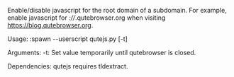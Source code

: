 Enable/disable javascript for the root domain of a subdomain. For example,
enable javascript for *://*.qutebrowser.org when visiting
https://blog.qutebrowser.org.

Usage:
    :spawn --userscript qutejs.py [-t]

Arguments:
    -t: Set value temporarily until qutebrowser is closed.

Dependencies:
    qutejs requires tldextract.
